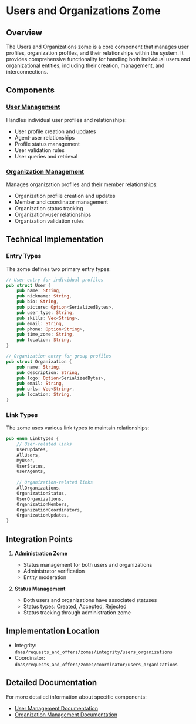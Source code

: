 # Users and Organizations Zome

## Overview

The Users and Organizations zome is a core component that manages user profiles, organization profiles, and their relationships within the system. It provides comprehensive functionality for handling both individual users and organizational entities, including their creation, management, and interconnections.

## Components

### [User Management](users.md)

Handles individual user profiles and relationships:

- User profile creation and updates
- Agent-user relationships
- Profile status management
- User validation rules
- User queries and retrieval

### [Organization Management](organizations.md)

Manages organization profiles and their member relationships:

- Organization profile creation and updates
- Member and coordinator management
- Organization status tracking
- Organization-user relationships
- Organization validation rules

## Technical Implementation

### Entry Types

The zome defines two primary entry types:

```rust
// User entry for individual profiles
pub struct User {
    pub name: String,
    pub nickname: String,
    pub bio: String,
    pub picture: Option<SerializedBytes>,
    pub user_type: String,
    pub skills: Vec<String>,
    pub email: String,
    pub phone: Option<String>,
    pub time_zone: String,
    pub location: String,
}

// Organization entry for group profiles
pub struct Organization {
    pub name: String,
    pub description: String,
    pub logo: Option<SerializedBytes>,
    pub email: String,
    pub urls: Vec<String>,
    pub location: String,
}
```

### Link Types

The zome uses various link types to maintain relationships:

```rust
pub enum LinkTypes {
    // User-related links
    UserUpdates,
    AllUsers,
    MyUser,
    UserStatus,
    UserAgents,
    
    // Organization-related links
    AllOrganizations,
    OrganizationStatus,
    UserOrganizations,
    OrganizationMembers,
    OrganizationCoordinators,
    OrganizationUpdates,
}
```

## Integration Points

1. **Administration Zome**
   - Status management for both users and organizations
   - Administrator verification
   - Entity moderation

2. **Status Management**
   - Both users and organizations have associated statuses
   - Status types: Created, Accepted, Rejected
   - Status tracking through administration zome

## Implementation Location

- Integrity: `dnas/requests_and_offers/zomes/integrity/users_organizations`
- Coordinator: `dnas/requests_and_offers/zomes/coordinator/users_organizations`

## Detailed Documentation

For more detailed information about specific components:

- [User Management Documentation](users.md)
- [Organization Management Documentation](organizations.md)
